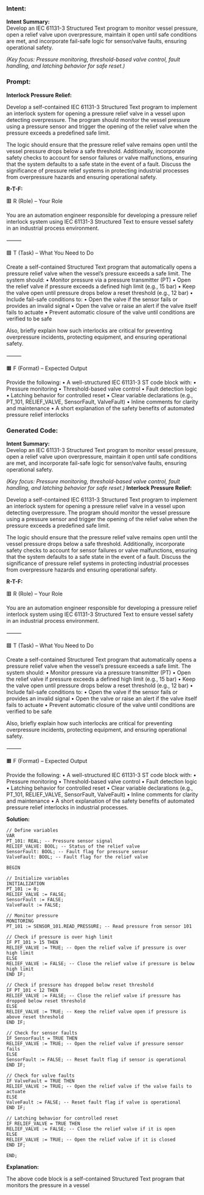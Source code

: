 ### Intent:
**Intent Summary:**  
Develop an IEC 61131-3 Structured Text program to monitor vessel pressure, open a relief valve upon overpressure, maintain it open until safe conditions are met, and incorporate fail-safe logic for sensor/valve faults, ensuring operational safety.  

*(Key focus: Pressure monitoring, threshold-based valve control, fault handling, and latching behavior for safe reset.)*

### Prompt:
**Interlock Pressure Relief:**

Develop a self-contained IEC 61131-3 Structured Text program to implement an interlock system for opening a pressure relief valve in a vessel upon detecting overpressure. The program should monitor the vessel pressure using a pressure sensor and trigger the opening of the relief valve when the pressure exceeds a predefined safe limit.

The logic should ensure that the pressure relief valve remains open until the vessel pressure drops below a safe threshold. Additionally, incorporate safety checks to account for sensor failures or valve malfunctions, ensuring that the system defaults to a safe state in the event of a fault. Discuss the significance of pressure relief systems in protecting industrial processes from overpressure hazards and ensuring operational safety.

**R-T-F:**

🟥 R (Role) – Your Role

You are an automation engineer responsible for developing a pressure relief interlock system using IEC 61131-3 Structured Text to ensure vessel safety in an industrial process environment.

⸻

🟩 T (Task) – What You Need to Do

Create a self-contained Structured Text program that automatically opens a pressure relief valve when the vessel’s pressure exceeds a safe limit. The system should:
	•	Monitor pressure via a pressure transmitter (PT)
	•	Open the relief valve if pressure exceeds a defined high limit (e.g., 15 bar)
	•	Keep the valve open until pressure drops below a reset threshold (e.g., 12 bar)
	•	Include fail-safe conditions to:
	•	Open the valve if the sensor fails or provides an invalid signal
	•	Open the valve or raise an alert if the valve itself fails to actuate
	•	Prevent automatic closure of the valve until conditions are verified to be safe

Also, briefly explain how such interlocks are critical for preventing overpressure incidents, protecting equipment, and ensuring operational safety.

⸻

🟧 F (Format) – Expected Output

Provide the following:
	•	A well-structured IEC 61131-3 ST code block with:
	•	Pressure monitoring
	•	Threshold-based valve control
	•	Fault detection logic
	•	Latching behavior for controlled reset
	•	Clear variable declarations (e.g., PT_101, RELIEF_VALVE, SensorFault, ValveFault)
	•	Inline comments for clarity and maintenance
	•	A short explanation of the safety benefits of automated pressure relief interlocks

### Generated Code:
**Intent Summary:**  
Develop an IEC 61131-3 Structured Text program to monitor vessel pressure, open a relief valve upon overpressure, maintain it open until safe conditions are met, and incorporate fail-safe logic for sensor/valve faults, ensuring operational safety.  

*(Key focus: Pressure monitoring, threshold-based valve control, fault handling, and latching behavior for safe reset.)*
**Interlock Pressure Relief:**

Develop a self-contained IEC 61131-3 Structured Text program to implement an interlock system for opening a pressure relief valve in a vessel upon detecting overpressure. The program should monitor the vessel pressure using a pressure sensor and trigger the opening of the relief valve when the pressure exceeds a predefined safe limit.

The logic should ensure that the pressure relief valve remains open until the vessel pressure drops below a safe threshold. Additionally, incorporate safety checks to account for sensor failures or valve malfunctions, ensuring that the system defaults to a safe state in the event of a fault. Discuss the significance of pressure relief systems in protecting industrial processes from overpressure hazards and ensuring operational safety.

**R-T-F:**

🟥 R (Role) – Your Role

You are an automation engineer responsible for developing a pressure relief interlock system using IEC 61131-3 Structured Text to ensure vessel safety in an industrial process environment.

⸻

🟩 T (Task) – What You Need to Do

Create a self-contained Structured Text program that automatically opens a pressure relief valve when the vessel’s pressure exceeds a safe limit. The system should:
	•	Monitor pressure via a pressure transmitter (PT)
	•	Open the relief valve if pressure exceeds a defined high limit (e.g., 15 bar)
	•	Keep the valve open until pressure drops below a reset threshold (e.g., 12 bar)
	•	Include fail-safe conditions to:
	•	Open the valve if the sensor fails or provides an invalid signal
	•	Open the valve or raise an alert if the valve itself fails to actuate
	•	Prevent automatic closure of the valve until conditions are verified to be safe

Also, briefly explain how such interlocks are critical for preventing overpressure incidents, protecting equipment, and ensuring operational safety.

⸻

🟧 F (Format) – Expected Output

Provide the following:
	•	A well-structured IEC 61131-3 ST code block with:
	•	Pressure monitoring
	•	Threshold-based valve control
	•	Fault detection logic
	•	Latching behavior for controlled reset
	•	Clear variable declarations (e.g., PT_101, RELIEF_VALVE, SensorFault, ValveFault)
	•	Inline comments for clarity and maintenance
	•	A short explanation of the safety benefits of automated pressure relief interlocks in industrial processes.

**Solution:**

```
// Define variables
VAR
PT_101: REAL; -- Pressure sensor signal
RELIEF_VALVE: BOOL; -- Status of the relief valve
SensorFault: BOOL; -- Fault flag for pressure sensor
ValveFault: BOOL; -- Fault flag for the relief valve

BEGIN

// Initialize variables
INITIALIZATION
PT_101 := 0;
RELIEF_VALVE := FALSE;
SensorFault := FALSE;
ValveFault := FALSE;

// Monitor pressure
MONITORING
PT_101 := SENSOR_101.READ_PRESSURE; -- Read pressure from sensor 101

// Check if pressure is over high limit
IF PT_101 > 15 THEN
RELIEF_VALVE := TRUE; -- Open the relief valve if pressure is over high limit
ELSE
RELIEF_VALVE := FALSE; -- Close the relief valve if pressure is below high limit
END IF;

// Check if pressure has dropped below reset threshold
IF PT_101 < 12 THEN
RELIEF_VALVE := FALSE; -- Close the relief valve if pressure has dropped below reset threshold
ELSE
RELIEF_VALVE := TRUE; -- Keep the relief valve open if pressure is above reset threshold
END IF;

// Check for sensor faults
IF SensorFault = TRUE THEN
RELIEF_VALVE := TRUE; -- Open the relief valve if pressure sensor fails
ELSE
SensorFault := FALSE; -- Reset fault flag if sensor is operational
END IF;

// Check for valve faults
IF ValveFault = TRUE THEN
RELIEF_VALVE := TRUE; -- Open the relief valve if the valve fails to actuate
ELSE
ValveFault := FALSE; -- Reset fault flag if valve is operational
END IF;

// Latching behavior for controlled reset
IF RELIEF_VALVE = TRUE THEN
RELIEF_VALVE := FALSE; -- Close the relief valve if it is open
ELSE
RELIEF_VALVE := TRUE; -- Open the relief valve if it is closed
END IF;

END;
```

**Explanation:**

The above code block is a self-contained Structured Text program that monitors the pressure in a vessel
